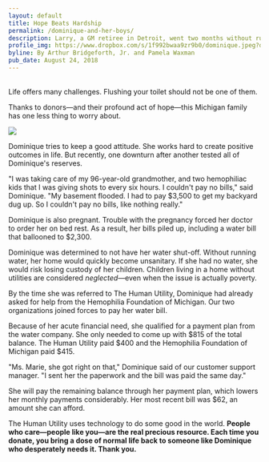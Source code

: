 ```yaml
---
layout: default
title: Hope Beats Hardship
permalink: /dominique-and-her-boys/
description: Larry, a GM retiree in Detroit, went two months without running water before he found The Human Utility
profile_img: https://www.dropbox.com/s/1f992bwaa9zr9b0/dominique.jpeg?dl=1
byline: By Arthur Bridgeforth, Jr. and Pamela Waxman
pub_date: August 24, 2018
---
```



<br />
Life offers many challenges. Flushing your toilet should not be one of them.

Thanks to donors—and their profound act of hope—this Michigan family has one less thing to worry about.

<img src="{{ page.profile_img }}" class="img-fluid">

Dominique tries to keep a good attitude. She works hard to create positive outcomes in life. But recently, one downturn after another tested all of Dominique's reserves.

"I was taking care of my 96-year-old grandmother, and two hemophiliac kids that I was giving shots to every six hours. I couldn't pay no bills," said Dominique. "My basement flooded. I had to pay $3,500 to get my backyard dug up. So I couldn't pay no bills, like nothing really."

Dominique is also pregnant. Trouble with the pregnancy forced her doctor to order her on bed rest. As a result, her bills piled up, including a water bill that ballooned to $2,300.

Dominique was determined to not have her water shut-off. Without running water, her home would quickly become unsanitary. If she had no water, she would risk losing custody of her children. Children living in a home without utilities are considered *neglected*—even when the issue is actually poverty.

By the time she was referred to The Human Utility, Dominique had already asked for help from the Hemophilia Foundation of Michigan. Our two organizations joined forces to pay her water bill.

Because of her acute financial need, she qualified for a payment plan from the water company. She only needed to come up with $815 of the total balance. The Human Utility paid $400 and the Hemophilia Foundation of Michigan paid $415.

"Ms. Marie, she got right on that," Dominique said of our customer support manager. "I sent her the paperwork and the bill was paid the same day."

She will pay the remaining balance through her payment plan, which lowers her monthly payments considerably. Her most recent bill was $62, an amount she can afford.

The Human Utility uses technology to do some good in the world. **People who care—people like you—are the real precious resource. Each time you donate, you bring a dose of normal life back to someone like Dominique who desperately needs it. Thank you.**
